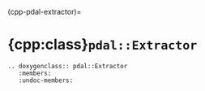 (cpp-pdal-extractor)=

# {cpp:class}`pdal::Extractor`

```{eval-rst}
.. doxygenclass:: pdal::Extractor
   :members:
   :undoc-members:

```
